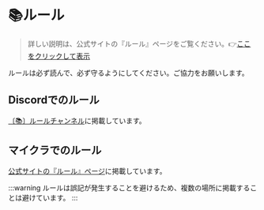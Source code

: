 # 📚ルール
> 詳しい説明は、公式サイトの『ルール』ページをご覧ください。👉[ここをクリックして表示](http://made-by-free.com/rule/)

ルールは必ず読んで、必ず守るようにしてください。ご協力をお願いします。
## Discordでのルール
[〔📚〕ルールチャンネル](https://discord.com/channels/960062675012964352/1130317440824377395)に掲載しています。

## マイクラでのルール
[公式サイトの『ルール』ページ](http://made-by-free.com/rule)に掲載しています。

:::warning
ルールは誤記が発生することを避けるため、複数の場所に掲載することは避けています。
:::